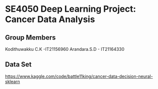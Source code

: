 # SE4050 Deep Learning Project: Cancer Data Analysis

## Group Members
Kodithuwakku C.K -IT21156960
Arandara.S.D - IT21164330


## Data Set
https://www.kaggle.com/code/battle11king/cancer-data-decision-neural-sklearn
